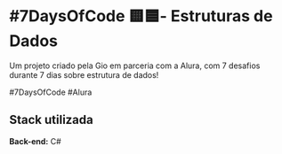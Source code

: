 
# #7DaysOfCode 🟨🟦- Estruturas de Dados

Um projeto criado pela Gio em parceria com a Alura, com 7 desafios durante 7 dias sobre estrutura de dados!

#7DaysOfCode #Alura

## Stack utilizada

**Back-end:** C#


